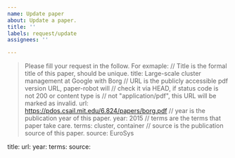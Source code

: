 ```yaml
---
name: Update paper
about: Update a paper.
title: ''
labels: request/update
assignees: ''

---
```


> Please fill your request in the follow.
> For exmaple:
> // Title is the formal title of this paper, should be unique.
> title: Large-scale cluster management at Google with Borg
> // URL is the publicly accessible pdf version URL, paper-robot will
> // check it via HEAD, if status code is not 200 or content type is
> // not "application/pdf", this URL will be marked as invalid.
> url: https://pdos.csail.mit.edu/6.824/papers/borg.pdf
> // year is the publication year of this paper.
> year: 2015
> // terms are the terms that paper take care.
> terms: cluster, container
> // source is the publication source of this paper.
> source: EuroSys

title: 
url: 
year: 
terms: 
source:
